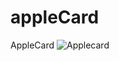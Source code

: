 # appleCard
AppleCard
![Applecard](https://user-images.githubusercontent.com/91268094/186975028-effc6c85-a82e-4be5-b86a-33fa10b68c1d.png)

